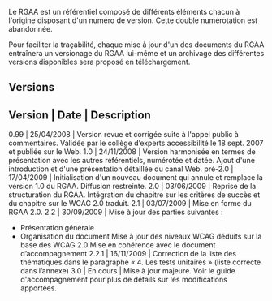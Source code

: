 Le RGAA est un référentiel composé de différents éléments chacun à l'origine disposant d'un numéro de version. Cette double numérotation est abandonnée.

Pour faciliter la traçabilité, chaque mise à jour d'un des documents du RGAA entraînera un versionage du RGAA lui-même et un archivage des différentes versions disponibles sera proposé en téléchargement.

Versions
---------------------------------

Version | Date          | Description
-------------------------------------------------------------------------------
0.99    | 25/04/2008    | Version revue et corrigée suite à l'appel public à commentaires. Validée par le collège d’experts accessibilité le 18 sept. 2007 et publiée sur le Web.
1.0     | 24/11/2008    | Version harmonisée en termes de présentation avec les autres référentiels, numérotée et datée. Ajout d'une introduction et d'une présentation détaillée du canal Web.
pré-2.0 | 17/04/2009    | Initialisation d'un nouveau document qui annule et remplace la version 1.0 du RGAA. Diffusion restreinte.
2.0     | 03/06/2009    | Reprise de la structuration du RGAA. Intégration du chapitre sur les critères de succès et du chapitre sur le WCAG 2.0 traduit.
2.1     | 03/07/2009    | Mise en forme du RGAA 2.0.
2.2     | 30/09/2009    | Mise à jour des parties suivantes :
+ Présentation générale
+ Organisation du document
Mise à jour des niveaux WCAG déduits sur la base des WCAG 2.0 Mise en cohérence avec le document d’accompagnement
2.2.1   | 16/11/2009    | Correction de la liste des thématiques dans le paragraphe « 4. Les tests unitaires » (liste correcte dans l’annexe)
3.0     | En cours      | Mise à jour majeure. Voir le guide d'accompagnement pour plus de détails sur les modifications apportées.
